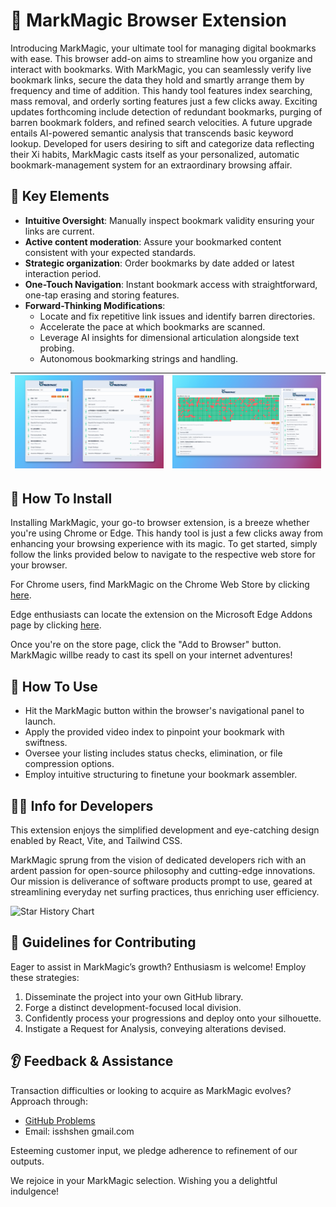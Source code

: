 # 🔖 MarkMagic Browser Extension

Introducing MarkMagic, your ultimate tool for managing digital bookmarks with ease. This browser add-on aims to streamline how you organize and interact with bookmarks. With MarkMagic, you can seamlessly verify live bookmark links, secure the data they hold and smartly arrange them by frequency and time of addition. This handy tool features index searching, mass removal, and orderly sorting features just a few clicks away. Exciting updates forthcoming include detection of redundant bookmarks, purging of barren bookmark folders, and refined search velocities. A future upgrade entails AI-powered semantic analysis that transcends basic keyword lookup. Developed for users desiring to sift and categorize data reflecting their Xi habits, MarkMagic casts itself as your personalized, automatic bookmark-management system for an extraordinary browsing affair.

## 🧠 Key Elements

- **Intuitive Oversight**: Manually inspect bookmark validity ensuring your links are current.
- **Active content moderation**: Assure your bookmarked content consistent with your expected standards.
- **Strategic organization**: Order bookmarks by date added or latest interaction period.
- **One-Touch Navigation**: Instant bookmark access with straightforward, one-tap erasing and storing features.
- **Forward-Thinking Modifications**:
  - Locate and fix repetitive link issues and identify barren directories.
  - Accelerate the pace at which bookmarks are scanned.
  - Leverage AI insights for dimensional articulation alongside text probing.
  - Autonomous bookmarking strings and handling.

|![Screenshot of MarkMagic](./docs/imgs/screenshot_1.jpg)|![Screenshot of MarkMagic](./docs/imgs/screenshot_2.jpg)|
|---|---|

## 🔨 How To Install

Installing MarkMagic, your go-to browser extension, is a breeze whether you're using Chrome or Edge. This handy tool is just a few clicks away from enhancing your browsing experience with its magic. To get started, simply follow the links provided below to navigate to the respective web store for your browser.

For Chrome users, find MarkMagic on the Chrome Web Store by clicking [here](https://chromewebstore.google.com/detail/markmagic/efpddbdnjokoakknlfljkcndcaonilpg).

Edge enthusiasts can locate the extension on the Microsoft Edge Addons page by clicking [here](https://microsoftedge.microsoft.com/addons/detail/markmagic/chdnocboifbdehfnghinbjjcnklgdafm).


Once you're on the store page, click the "Add to Browser" button. MarkMagic willbe ready to cast its spell on your internet adventures!

## 📘 How To Use

- Hit the MarkMagic button within the browser's navigational panel to launch.
- Apply the provided video index to pinpoint your bookmark with swiftness.
- Oversee your listing includes status checks, elimination, or file compression options.
- Employ intuitive structuring to finetune your bookmark assembler.

## 👨‍💻 Info for Developers

This extension enjoys the simplified development and eye-catching design enabled by React, Vite, and Tailwind CSS.

MarkMagic sprung from the vision of dedicated developers rich with an ardent passion for open-source philosophy and cutting-edge innovations. Our mission is deliverance of software products prompt to use, geared at streamlining everyday net surfing practices, thus enriching user efficiency.

![Star History Chart](https://api.star-history.com/svg?repos=IAMSHENSH/g-mark-magic-ext&type=Timeline)


## 🙌 Guidelines for Contributing

Eager to assist in MarkMagic’s growth? Enthusiasm is welcome! Employ these strategies:

1. Disseminate the project into your own GitHub library.
2. Forge a distinct development-focused local division.
3. Confidently process your progressions and deploy onto your silhouette.
4. Instigate a Request for Analysis, conveying alterations devised.

## 👂 Feedback & Assistance

Transaction difficulties or looking to acquire as MarkMagic evolves? Approach through:

- [GitHub Problems](https://github.com/IAMSHENSH/g-mark-magic-ext/issues)
- Email: isshshen gmail.com

Esteeming customer input, we pledge adherence to refinement of our outputs.

We rejoice in your MarkMagic selection. Wishing you a delightful indulgence!
